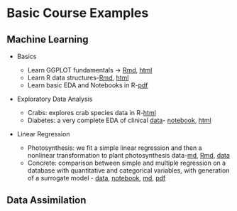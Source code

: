 # Basic Course Examples

## Machine Learning

- Basics
   - Learn GGPLOT fundamentals $\rightarrow$ [Rmd](learn_GGPLOT.Rmd), [html](learn_GGPLOT.html)
   - Learn R data structures-[Rmd](R-data-struct.Rmd), [html](R-data-struct.html)
   - Learn basic EDA and Notebooks in R-[pdf](learn_NB_EDA.pdf)
- Exploratory Data Analysis
   - Crabs: explores crab species data in R-[html](EDA_crabs.html)
   - Diabetes: a very complete EDA of clinical [data](pima-indians-diabetes.csv)- [notebook](pima-indians-diabetes-EDA.ipynb), [html](pima-indians-diabetes-EDA.html)
 
- Linear Regression
   - Photosynthesis: we fit a simple linear regression and then a nonlinear transformation to plant photosynthesis data-[md](lin_reg_photo.md), [Rmd](lin_reg_photo.Rmd), [data](photo.csv)
   - Concrete: comparison between simple and multiple regression on a database with quantitative and categorical variables, with generation of a surrogate model - [data](ConcreteStrenght.csv), [notebook](mlreg_concrete.ipynb), [md](mlreg_concrete/mlreg_concrete.md), [pdf](mlreg_concrete.pdf)





## Data Assimilation